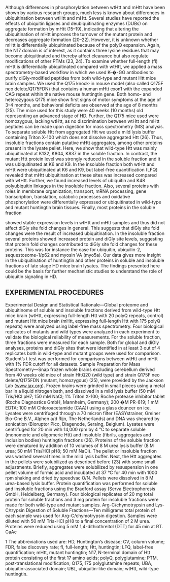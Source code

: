 
Although differences in phosphorylation between wtHtt and mHtt have been shown by various research groups, much less is known about differences in ubiquitination between wtHtt and mHtt. Several studies have reported the effects of ubiquitin ligases and deubiquitinating enzymes (DUBs) on aggregate formation by mHtt (15–19), indicating that altering the ubiquitination of mHtt improves the turnover of the mutant protein and decreases aggregate formation (20–22). However, it is unknown whether mHtt is differentially ubiquitinated because of the polyQ expansion. Again, the N17 domain is of interest, as it contains three lysine residues that may become ubiquitinated and thereby affect clearance but also regulate modifications of other PTMs (23, 24). To examine whether full-length (fl) mHtt is differentially ubiquitinated compared with wtHtt, we applied a mass spectrometry-based workflow in which we used K-�-GG antibodies to purify diGly-modified peptides from both wild-type and mutant Htt mice brain samples. We used the Q175 knock-in mouse model (also called Q175F neo delete/Q175FDN) that contains a human mHtt exon1 with the expanded CAG repeat within the native mouse huntingtin gene. Both homo- and heterozygous Q175 mice show first signs of motor symptoms at the age of 3–4 months, and behavioral deficits are observed at the age of 8 months (25). The mice used for this study were 40 weeks (10 months) old representing an advanced stage of HD. Further, the Q175 mice used were homozygous, lacking wtHtt, as no discrimination between wtHtt and mHtt peptides can be made upon digestion for mass spectrometry (MS) analysis. To separate soluble Htt from aggregated Htt we used a mild lysis buffer containing Triton X-100 which does not dissolve aggregated Htt (26). Thus, insoluble fractions contain putative mHtt aggregates, among other proteins present in the lysate pellet. Here, we show that wild-type Htt was mainly ubiquitinated at K132, K804, K837 in the soluble fraction. In contrast, the mutant Htt protein level was strongly reduced in the soluble fraction and it was ubiquitinated at K6 and K9. In the insoluble fraction both wtHtt and mHtt were ubiquitinated at K6 and K9, but label-free quantification (LFQ) revealed that mHtt ubiquitination at these sites was increased compared with wtHtt. Further, we found increased levels of ubiquitin and K48 polyubiquitin linkages in the insoluble fraction. Also, several proteins with roles in membrane organization, transport, mRNA processing, gene transcription, translation, catabolic processes and oxidative phosphorylation were differentially expressed or ubiquitinated in wild-type and mutant huntingtin brain tissues. Finally, most proteins in the soluble fraction 

showed stable expression levels in wtHtt and mHtt samples and thus did not affect diGly site fold changes in general. This suggests that diGly site fold changes were the result of increased ubiquitination. In the insoluble fraction several proteins showed increased protein and diGly site levels, suggesting that protein fold changes contributed to diGly site fold changes for these proteins. This was for instance the case for ubiquitin, ubiquilin-2, sequestosome-1/p62 and myosin VA (myo5a). Our data gives more insight in the ubiquitination of huntingtin and other proteins in soluble and insoluble fractions of late stage HD mice brain lysates. The findings presented here could be the basis for further mechanistic studies to understand the role of ubiquitin signaling in HD. 

## EXPERIMENTAL PROCEDURES
 

Experimental Design and Statistical Rationale—Global proteome and ubiquitinome of soluble and insoluble fractions derived from wild-type Htt mice brain (wtHtt, expressing full-length Htt with 20 polyQ repeats, control) and mutant Htt mice brain (mHtt, expressing full-length Htt with 175 polyQ repeats) were analyzed using label-free mass spectrometry. Four biological replicates of mutants and wild types were analyzed in each experiment to validate the biological reliability of measurements. For the soluble fraction, three fractions were measured for each sample. Both for global and diGly analyses, proteins and diGly sites that were identified in at least 3 out of 4 replicates both in wild-type and mutant groups were used for comparison. Student’s t test was performed for comparisons between wtHtt and mHtt with 1% FDR cutoff for all datasets. Sample Preparation for Mass Spectrometry—Snap frozen whole brains excluding cerebellum derived from 40 weeks old mice of strain HttQ20 (wild type) and strain Q175F neo delete/Q175FDN (mutant, homozygous) (25), were provided by the Jackson Lab (www.jax.org). Frozen brains were grinded in small pieces using a metal bar in a liquid nitrogen bath, and dissolved in a mild lysis buffer (50 mM Tris/HCl pH7; 150 mM NaCl; 1% Triton X-100; Roche protease inhibitor tablet (Roche Diagnostics GmbH, Mannheim, Germany); 200 �M PR-619; 1 mM EDTA; 100 mM Chloroacetamide (CAA)) using a glass douncer on ice. Lysates were centrifuged through a 70 micron filter (EASYstrainer, Greiner Bio-One B.V., Alphen a/d Rijn, The Netherlands) and DNA was sheared by sonication (Bioruptor Pico, Diagenode, Seraing, Belgium). Lysates were centrifuged for 20 min with 14,000 rpm by 4 °C to separate soluble (monomeric and oligomeric Htt) and insoluble (fibrils, aggregates and inclusion bodies) huntingtin fractions (26). Proteins of the soluble fraction were denatured by addition of 10 volumes of 8 M urea lysis buffer (8 M urea; 50 mM Tris/HCl pH8; 50 mM NaCl). The pellet or insoluble fraction was washed several times in the mild lysis buffer. Next, the Htt aggregates in the pellets were solubilized as described before (23) with some small adjustments. Briefly, aggregates were solubilized by resuspension in one pellet volume of formic acid and incubated at 37 °C for 40 min with 1000 rpm shaking and dried by speedvac O/N. Pellets were dissolved in 8 M urea-based lysis buffer. Protein quantification was performed for soluble and insoluble fractions using the Bradford assay (Serva Electrophoresis GmbH, Heidelberg, Germany). Four biological replicates of 20 mg total protein for soluble fractions and 3 mg protein for insoluble fractions were made for both wild-type and mutant samples. Arg-C/chymotrypsin and Lys-C/trypsin Digestion of Soluble Fractions—Ten milligrams total protein of each sample was used for Arg-C/chymotrypsin digestion. Samples were diluted with 50 mM Tris-HCl pH8 to a final concentration of 2 M urea. Proteins were reduced using 5 mM 1,4-dithiothreitol (DTT) for 45 min at RT. CaAc 

1 The abbreviations used are: HD, Huntington’s disease; CV, column volume; FDR, false discovery rate; fl, full-length; Htt, huntingtin; LFQ, label-free quantification; mHtt, mutant huntingtin; N17, N-terminal domain of Htt protein consisting of the first 17 amino acids; polyQ, polyglutamine; PTM, post-translational modification; Q175, 175 polyglutamine repeats; UBA, ubiquitin-associated domain; UBL, ubiquitin-like domain; wtHtt, wild-type huntingtin. 